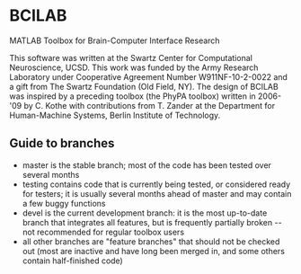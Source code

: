 BCILAB
======

MATLAB Toolbox for Brain-Computer Interface Research

This software was written at the Swartz Center for Computational Neuroscience, UCSD. This work was funded by the Army Research Laboratory under Cooperative Agreement Number W911NF-10-2-0022 and a gift from The Swartz Foundation (Old Field, NY).
The design of BCILAB was inspired by a preceding toolbox (the PhyPA toolbox) written in 2006-'09 by C. Kothe with contributions from T. Zander at the Department for Human-Machine Systems, Berlin Institute of Technology.

Guide to branches
-----------------
* master is the stable branch; most of the code has been tested over several months
* testing contains code that is currently being tested, or considered ready for testers; it is usually several months ahead of master and may contain a few buggy functions
* devel is the current development branch: it is the most up-to-date branch that integrates all features, but is frequently partially broken -- not recommended for regular toolbox users
* all other branches are "feature branches" that should not be checked out (most are inactive and have long been merged in, and some others contain half-finished code)
